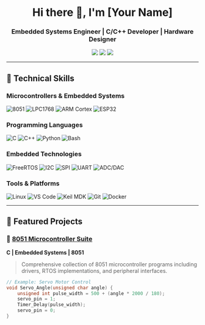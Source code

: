 <h1 align="center">Hi there 👋, I'm [Your Name]</h1>
<h3 align="center">Embedded Systems Engineer | C/C++ Developer | Hardware Designer</h3>

<p align="center">
  <a href="https://linkedin.com/in/yourprofile"><img src="https://img.shields.io/badge/LinkedIn-0077B5?style=for-the-badge&logo=linkedin&logoColor=white"/></a>
  <a href="mailto:your.email@domain.com"><img src="https://img.shields.io/badge/Email-D14836?style=for-the-badge&logo=gmail&logoColor=white"/></a>
  <a href="https://yourportfolio.com"><img src="https://img.shields.io/badge/Portfolio-000000?style=for-the-badge&logo=About.me&logoColor=white"/></a>
</p>

---

## 🔧 Technical Skills

### **Microcontrollers & Embedded Systems**
![8051](https://img.shields.io/badge/8051-Embedded_Systems-blue?style=for-the-badge&logo=arm&logoColor=white)
![LPC1768](https://img.shields.io/badge/LPC1768-Cortex--M3-green?style=for-the-badge&logo=arm&logoColor=white)
![ARM Cortex](https://img.shields.io/badge/ARM_Cortex-M%2FA%20Series-0091BD?style=for-the-badge&logo=arm&logoColor=white)
![ESP32](https://img.shields.io/badge/ESP32-IoT-purple?style=for-the-badge&logo=espressif&logoColor=white)

### **Programming Languages**
![C](https://img.shields.io/badge/C-00599C?style=for-the-badge&logo=c&logoColor=white)
![C++](https://img.shields.io/badge/C++-00599C?style=for-the-badge&logo=c%2B%2B&logoColor=white)
![Python](https://img.shields.io/badge/Python-3776AB?style=for-the-badge&logo=python&logoColor=white)
![Bash](https://img.shields.io/badge/Bash-4EAA25?style=for-the-badge&logo=gnu-bash&logoColor=white)

### **Embedded Technologies**
![FreeRTOS](https://img.shields.io/badge/FreeRTOS-Kernel-orange?style=for-the-badge&logo=FreeRTOS&logoColor=white)
![I2C](https://img.shields.io/badge/I2C-Communication-yellow?style=for-the-badge)
![SPI](https://img.shields.io/badge/SPI-Protocol-blue?style=for-the-badge)
![UART](https://img.shields.io/badge/UART-Serial-green?style=for-the-badge)
![ADC/DAC](https://img.shields.io/badge/ADC/DAC-Analog_IO-red?style=for-the-badge)

### **Tools & Platforms**
![Linux](https://img.shields.io/badge/Linux-FCC624?style=for-the-badge&logo=linux&logoColor=black)
![VS Code](https://img.shields.io/badge/VS_Code-007ACC?style=for-the-badge&logo=visual-studio-code&logoColor=white)
![Keil MDK](https://img.shields.io/badge/Keil_MDK-ARM_Development-0091BD?style=for-the-badge)
![Git](https://img.shields.io/badge/Git-F05032?style=for-the-badge&logo=git&logoColor=white)
![Docker](https://img.shields.io/badge/Docker-2496ED?style=for-the-badge&logo=docker&logoColor=white)

---

## 🚀 Featured Projects

### 🔬 [8051 Microcontroller Suite](https://github.com/yourusername/8051-projects)
**C | Embedded Systems | 8051**
> Comprehensive collection of 8051 microcontroller programs including drivers, RTOS implementations, and peripheral interfaces.
```c
// Example: Servo Motor Control
void Servo_Angle(unsigned char angle) {
    unsigned int pulse_width = 500 + (angle * 2000 / 180);
    servo_pin = 1;
    Timer_Delay(pulse_width);
    servo_pin = 0;
}
